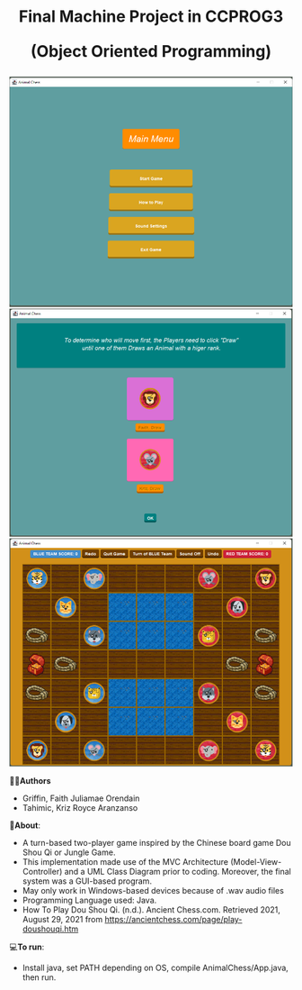 <h1 align="center">
Final Machine Project in CCPROG3

(Object Oriented Programming)
</h1>
<img src="Other Deliverables/1-MainMenu.png">
<img src="Other Deliverables/2-DrawMenu.png">
<img src="Other Deliverables/3-GameProper.png">

✍🏽**Authors**
   - Griffin, Faith Juliamae Orendain
   - Tahimic, Kriz Royce Aranzanso

📝**About**:
   - A turn-based two-player game inspired by the Chinese board game Dou Shou Qi or Jungle Game. 
   - This implementation made use of the MVC Architecture (Model-View-Controller) and a UML Class Diagram prior to coding. 
     Moreover, the final system was a GUI-based program.
   - May only work in Windows-based devices because of .wav audio files
   - Programming Language used: Java.
   - How To Play Dou Shou Qi. (n.d.). Ancient Chess.com. Retrieved 2021, August 29, 2021 from 
     https://ancientchess.com/page/play-doushouqi.htm

 
💻**To run**:

   - Install java, set PATH depending on OS, compile AnimalChess/App.java, then run.
